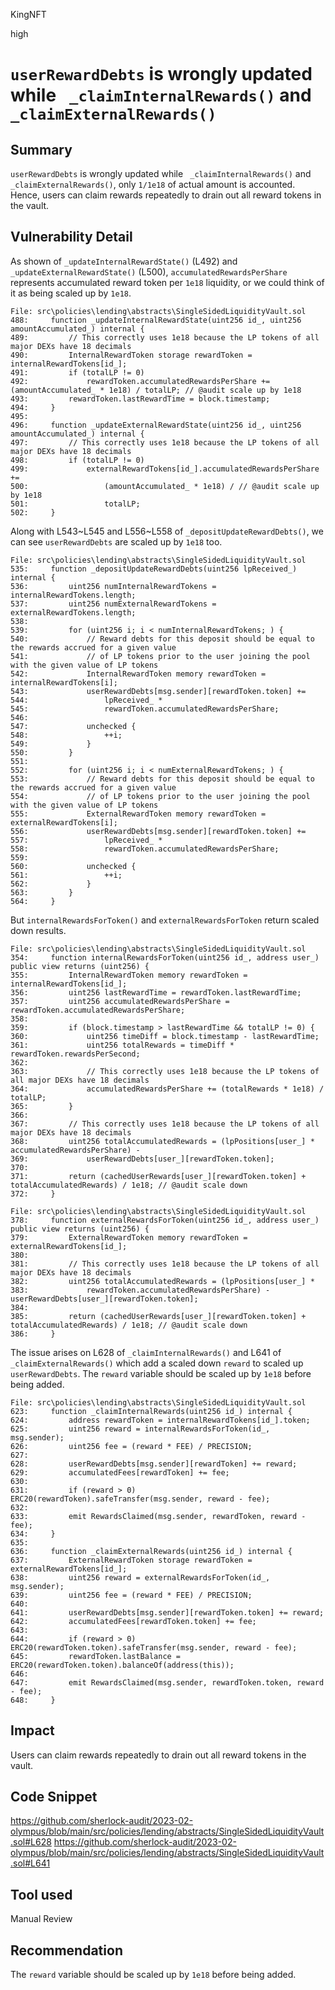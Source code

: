 KingNFT

high

# ````userRewardDebts```` is wrongly updated while ```` _claimInternalRewards()```` and ````_claimExternalRewards()````

## Summary
````userRewardDebts```` is wrongly updated while ```` _claimInternalRewards()```` and ````_claimExternalRewards()````, only ````1/1e18```` of actual amount is accounted. Hence, users can claim rewards repeatedly to drain out all reward tokens in the vault.

## Vulnerability Detail
As shown of ````_updateInternalRewardState()```` (L492) and ````_updateExternalRewardState()```` (L500), ````accumulatedRewardsPerShare```` represents accumulated  reward token per ````1e18````  liquidity, or we could think of it as being scaled up by ````1e18````.
```solidity
File: src\policies\lending\abstracts\SingleSidedLiquidityVault.sol
488:     function _updateInternalRewardState(uint256 id_, uint256 amountAccumulated_) internal {
489:         // This correctly uses 1e18 because the LP tokens of all major DEXs have 18 decimals
490:         InternalRewardToken storage rewardToken = internalRewardTokens[id_];
491:         if (totalLP != 0)
492:             rewardToken.accumulatedRewardsPerShare += (amountAccumulated_ * 1e18) / totalLP; // @audit scale up by 1e18
493:         rewardToken.lastRewardTime = block.timestamp;
494:     }
495: 
496:     function _updateExternalRewardState(uint256 id_, uint256 amountAccumulated_) internal {
497:         // This correctly uses 1e18 because the LP tokens of all major DEXs have 18 decimals
498:         if (totalLP != 0)
499:             externalRewardTokens[id_].accumulatedRewardsPerShare +=
500:                 (amountAccumulated_ * 1e18) / // @audit scale up by 1e18
501:                 totalLP;
502:     }

```
Along with L543\~L545 and L556\~L558 of ````_depositUpdateRewardDebts()````, we can see ````userRewardDebts```` are scaled up by ````1e18```` too.
```solidity
File: src\policies\lending\abstracts\SingleSidedLiquidityVault.sol
535:     function _depositUpdateRewardDebts(uint256 lpReceived_) internal {
536:         uint256 numInternalRewardTokens = internalRewardTokens.length;
537:         uint256 numExternalRewardTokens = externalRewardTokens.length;
538: 
539:         for (uint256 i; i < numInternalRewardTokens; ) {
540:             // Reward debts for this deposit should be equal to the rewards accrued for a given value
541:             // of LP tokens prior to the user joining the pool with the given value of LP tokens
542:             InternalRewardToken memory rewardToken = internalRewardTokens[i];
543:             userRewardDebts[msg.sender][rewardToken.token] +=
544:                 lpReceived_ *
545:                 rewardToken.accumulatedRewardsPerShare;
546: 
547:             unchecked {
548:                 ++i;
549:             }
550:         }
551: 
552:         for (uint256 i; i < numExternalRewardTokens; ) {
553:             // Reward debts for this deposit should be equal to the rewards accrued for a given value
554:             // of LP tokens prior to the user joining the pool with the given value of LP tokens
555:             ExternalRewardToken memory rewardToken = externalRewardTokens[i];
556:             userRewardDebts[msg.sender][rewardToken.token] +=
557:                 lpReceived_ *
558:                 rewardToken.accumulatedRewardsPerShare;
559: 
560:             unchecked {
561:                 ++i;
562:             }
563:         }
564:     }

```

But ````internalRewardsForToken()````  and ````externalRewardsForToken```` return scaled down results.
```solidity
File: src\policies\lending\abstracts\SingleSidedLiquidityVault.sol
354:     function internalRewardsForToken(uint256 id_, address user_) public view returns (uint256) {
355:         InternalRewardToken memory rewardToken = internalRewardTokens[id_];
356:         uint256 lastRewardTime = rewardToken.lastRewardTime;
357:         uint256 accumulatedRewardsPerShare = rewardToken.accumulatedRewardsPerShare;
358: 
359:         if (block.timestamp > lastRewardTime && totalLP != 0) {
360:             uint256 timeDiff = block.timestamp - lastRewardTime;
361:             uint256 totalRewards = timeDiff * rewardToken.rewardsPerSecond;
362: 
363:             // This correctly uses 1e18 because the LP tokens of all major DEXs have 18 decimals
364:             accumulatedRewardsPerShare += (totalRewards * 1e18) / totalLP;
365:         }
366: 
367:         // This correctly uses 1e18 because the LP tokens of all major DEXs have 18 decimals
368:         uint256 totalAccumulatedRewards = (lpPositions[user_] * accumulatedRewardsPerShare) -
369:             userRewardDebts[user_][rewardToken.token];
370: 
371:         return (cachedUserRewards[user_][rewardToken.token] + totalAccumulatedRewards) / 1e18; // @audit scale down
372:     }

File: src\policies\lending\abstracts\SingleSidedLiquidityVault.sol
378:     function externalRewardsForToken(uint256 id_, address user_) public view returns (uint256) {
379:         ExternalRewardToken memory rewardToken = externalRewardTokens[id_];
380: 
381:         // This correctly uses 1e18 because the LP tokens of all major DEXs have 18 decimals
382:         uint256 totalAccumulatedRewards = (lpPositions[user_] *
383:             rewardToken.accumulatedRewardsPerShare) - userRewardDebts[user_][rewardToken.token];
384: 
385:         return (cachedUserRewards[user_][rewardToken.token] + totalAccumulatedRewards) / 1e18; // @audit scale down
386:     }
```

The issue arises on L628 of ````_claimInternalRewards()```` and L641 of ````_claimExternalRewards()```` which add a scaled down ````reward```` to scaled up ````userRewardDebts````. The ````reward```` variable should be scaled up by ````1e18```` before being added.
```solidity
File: src\policies\lending\abstracts\SingleSidedLiquidityVault.sol
623:     function _claimInternalRewards(uint256 id_) internal {
624:         address rewardToken = internalRewardTokens[id_].token;
625:         uint256 reward = internalRewardsForToken(id_, msg.sender);
626:         uint256 fee = (reward * FEE) / PRECISION;
627: 
628:         userRewardDebts[msg.sender][rewardToken] += reward;
629:         accumulatedFees[rewardToken] += fee;
630: 
631:         if (reward > 0) ERC20(rewardToken).safeTransfer(msg.sender, reward - fee);
632: 
633:         emit RewardsClaimed(msg.sender, rewardToken, reward - fee);
634:     }
635: 
636:     function _claimExternalRewards(uint256 id_) internal {
637:         ExternalRewardToken storage rewardToken = externalRewardTokens[id_];
638:         uint256 reward = externalRewardsForToken(id_, msg.sender);
639:         uint256 fee = (reward * FEE) / PRECISION;
640: 
641:         userRewardDebts[msg.sender][rewardToken.token] += reward;
642:         accumulatedFees[rewardToken.token] += fee;
643: 
644:         if (reward > 0) ERC20(rewardToken.token).safeTransfer(msg.sender, reward - fee);
645:         rewardToken.lastBalance = ERC20(rewardToken.token).balanceOf(address(this));
646: 
647:         emit RewardsClaimed(msg.sender, rewardToken.token, reward - fee);
648:     }

```

## Impact
Users can claim rewards repeatedly to drain out all reward tokens in the vault.

## Code Snippet
https://github.com/sherlock-audit/2023-02-olympus/blob/main/src/policies/lending/abstracts/SingleSidedLiquidityVault.sol#L628
https://github.com/sherlock-audit/2023-02-olympus/blob/main/src/policies/lending/abstracts/SingleSidedLiquidityVault.sol#L641

## Tool used

Manual Review

## Recommendation
The ````reward```` variable should be scaled up by ````1e18```` before being added.
